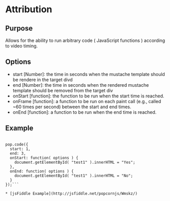 # Attribution # 

## Purpose ##

Allows for the ability to run arbitrary code ( JavaScript functions ) according to video timing.

## Options ##

* start [Number]: the time in seconds when the mustache template should be rendere in the target divd
* end [Number]: the time in seconds when the rendered mustache template should be removed from the target div
* onStart [function]: the function to be run when the start time is reached.
* onFrame [function]: a function to be run on each paint call (e.g., called ~60 times per second) between the start and end times.
* onEnd [function]: a function to be run when the end time is reached.

## Example ##

```var pop = Popcorn( "#video" );     

pop.code({
  start: 1,
  end: 3,
  onStart: function( options ) {         
    document.getElementById( "test1" ).innerHTML = "Yes";
  },
  onEnd: function( options ) {
    document.getElementById( "test1" ).innerHTML = "No";
  }
});```

* [jsFiddle Example](http://jsfiddle.net/popcornjs/Wmskz/)
